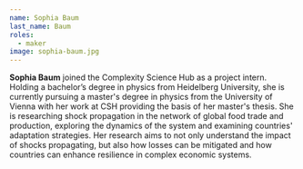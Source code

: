 ```yaml
---
name: Sophia Baum
last_name: Baum
roles:
  - maker
image: sophia-baum.jpg
---
```

**Sophia Baum** joined the Complexity Science Hub as a project intern. Holding a bachelor’s degree in physics from Heidelberg University, she is currently pursuing a master's degree in physics from the University of Vienna with her work at CSH providing the basis of her master's thesis. She is researching shock propagation in the network of global food trade and production, exploring the dynamics of the system and examining countries' adaptation strategies. Her research aims to not only understand the impact of shocks propagating, but also how losses can be mitigated and how countries can enhance resilience in complex economic systems.